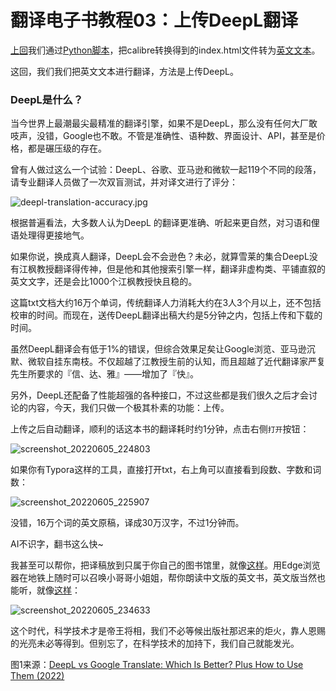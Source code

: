 # 翻译电子书教程03：上传DeepL翻译


[上回](https://doraemonj.github.io/zh-cn/translation_tutorial_02/)我们通过[Python脚本](https://doraemonj.github.io/docs/calibre/Karen_Ho/proc_html.py)，把calibre转换得到的index.html文件转为[英文文本](https://doraemonj.github.io/docs/calibre/Karen_Ho/Liquidated/en.txt)。

这回，我们我们把英文文本进行翻译，方法是上传DeepL。

### DeepL是什么？

当今世界上最潮最尖最精准的翻译引擎，如果不是DeepL，那么没有任何大厂敢吱声，没错，Google也不敢。不管是准确性、语种数、界面设计、API，甚至是价格，都是碾压级的存在。

曾有人做过这么一个试验：DeepL、谷歌、亚马逊和微软一起119个不同的段落，请专业翻译人员做了一次双盲测试，并对译文进行了评分：

![deepl-translation-accuracy.jpg](https://translatepress.com/wp-content/uploads/2021/07/deepl-translation-accuracy.jpg.webp)

根据普遍看法，大多数人认为DeepL 的翻译更准确、听起来更自然，对习语和俚语处理得更接地气。

如果你说，换成真人翻译，DeepL会不会逊色？未必，就算雪莱的集合DeepL没有江枫教授翻译得传神，但是他和其他搜索引擎一样，翻译非虚构类、平铺直叙的英文文字，还是会比1000个江枫教授快且稳的。

这篇txt文档大约16万个单词，传统翻译人力消耗大约在3人3个月以上，还不包括校审的时间。而现在，送传DeepL翻译出稿大约是5分钟之内，包括上传和下载的时间。

虽然DeepL翻译会有低于1%的错误，但综合效果足矣让Google浏览、亚马逊沉默、微软自挂东南枝。不仅超越了江教授生前的认知，而且超越了近代翻译家严复先生所要求的『信、达、雅』——增加了『快』。

另外，DeepL还配备了性能超强的各种接口，不过这些都是我们很久之后才会讨论的内容，今天，我们只做一个极其朴素的功能：上传。

上传之后自动翻译，顺利的话这本书的翻译耗时约1分钟，点击右侧`打开`按钮：

![screenshot_20220605_224803](https://doraemonj.github.io/pics/screenshot_20220605_224803.png)

如果你有Typora这样的工具，直接打开txt，右上角可以直接看到段数、字数和词数：

![screenshot_20220605_225907](https://doraemonj.github.io/pics/screenshot_20220605_225907.png)

没错，16万个词的英文原稿，译成30万汉字，不过1分钟而。

AI不识字，翻书这么快~

我甚至可以帮你，把译稿放到只属于你自己的图书馆里，就像[这样](https://doraemonj.github.io/zh-cn/liquidated/)。用Edge浏览器在地铁上随时可以召唤小哥哥小姐姐，帮你朗读中文版的英文书，英文版当然也能听，就像[这样](https://doraemonj.github.io/liquidated/)：

![screenshot_20220605_234633](/Users/tangqiang/doraemonj/pics/screenshot_20220605_234633.png)

这个时代，科学技术才是帝王将相，我们不必等候出版社那迟来的炬火，靠人恩赐的光亮未必等得到。但别忘了，在科学技术的加持下，我们自己就能发光。













图1来源：[DeepL vs Google Translate: Which Is Better? Plus How to Use Them (2022)](https://translatepress.com/deepl-vs-google-translate-comparison/)

